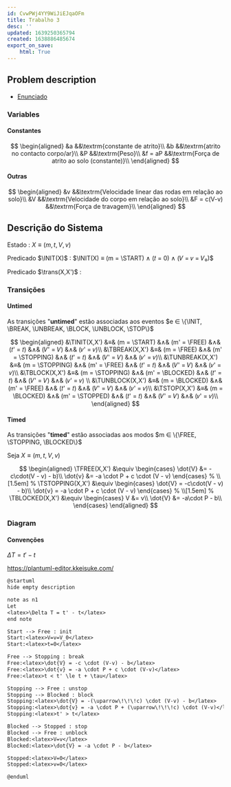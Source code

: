```yaml
---
id: CvwPWj4YY9WiJiEJqaOFm
title: Trabalho 3
desc: ''
updated: 1639250365794
created: 1638886485674
export_on_save:
    html: True
---
```


$$
% Comandos auxiliares
\newcommand{\mode}[1]{\textrm{#1}}
\newcommand{\untimed}[1]{\operatorname{{untimed}_{#1}}}
\newcommand{\timed}[1]{\operatorname{{timed}_{#1}}}
% Modos
\newcommand{\START}{\mode{START}}
\newcommand{\FREE}{\mode{FREE}}
\newcommand{\BLOCKED}{\mode{BLOCKED}}
\newcommand{\STOPPING}{\mode{STOPPING}}
\newcommand{\STOPPED}{\mode{STOPPED}}
% Eventos
\newcommand{\INIT}{\mode{𝗂𝗇𝗂𝗍}}
\newcommand{\BREAK}{\mode{𝖻𝗋𝖾𝖺𝗄}}
\newcommand{\UNBREAK}{\mode{unbreak}}
\newcommand{\BLOCK}{\mode{𝖻𝗅𝗈𝖼𝗄}}
\newcommand{\UNBLOCK}{\mode{𝗎𝗇𝖻𝗅𝗈𝖼𝗄}}
\newcommand{\STOP}{\mode{𝗌𝗍𝗈𝗉}}
% Transições: Timed
\newcommand{\TSTART}{\timed{\small\START}}
\newcommand{\TFREE}{\timed{\small\FREE}}
\newcommand{\TBLOCKED}{\timed{\small\BLOCKED}}
\newcommand{\TSTOPPING}{\timed{\small\STOPPING}}
\newcommand{\TSTOPPED}{\timed{\small\STOPPED}}
% Transições: Untimed
\newcommand{\TINIT}{\untimed{\INIT}}
\newcommand{\TBREAK}{\untimed{\BREAK}}
\newcommand{\TUNBREAK}{\untimed{\UNBREAK}}
\newcommand{\TBLOCK}{\untimed{\BLOCK}}
\newcommand{\TUNBLOCK}{\untimed{\UNBLOCK}}
\newcommand{\TSTOP}{\untimed{\STOP}}
%
\DeclareMathOperator{\trans}{trans}
$$

## Problem description

- [Enunciado](https://paper.dropbox.com/doc/LC-2021-2022-Trabalhos-Praticos-NZEwyS6N5YQQTw1XsYimE)

### Variables

#### Constantes

$$
\begin{aligned}
&a      &&\textrm{constante de atrito}\\
&b      &&\textrm{atrito no contacto corpo/ar}\\
&P      &&\textrm{Peso}\\
&f = aP &&\textrm{Força de atrito ao solo (constante)}\\
\end{aligned}
$$

#### Outras

$$
\begin{aligned}
&v            &&\textrm{Velocidade linear das rodas em relação ao solo}\\
&V            &&\textrm{Velocidade do corpo em relação ao solo}\\
&F = c(V-v)   &&\textrm{Força de travagem}\\
\end{aligned}
$$

## Descrição do Sistema

Estado
: $X ≡ (m,t,V,v)$

Predicado $\INIT(X)$
: $\INIT(X) ≡ (m = \START) ∧ (𝑡 = 0) ∧ (𝑉 = 𝑣 = 𝑉₀)$

Predicado $\trans(X,X')$
: <!--  -->

### Transições

#### Untimed

As transições "**untimed**" estão associadas aos eventos $e ∈ \{\INIT, \BREAK, \UNBREAK, \BLOCK, \UNBLOCK, \STOP\}$

<!-- ∧ (V=v) -->

$$
\begin{aligned}
&\TINIT(X,X')     &≡& (m = \START)    &∧& (m' = \FREE)     &∧& (𝑡' = 𝑡) &∧& (𝑉' = 𝑉) &∧& (𝑣' = 𝑣)\\
&\TBREAK(X,X')    &≡& (m = \FREE)     &∧& (m' = \STOPPING) &∧& (𝑡' = 𝑡) &∧& (𝑉' = 𝑉) &∧& (𝑣' = 𝑣)\\
&\TUNBREAK(X,X')  &≡& (m = \STOPPING) &∧& (m' = \FREE)     &∧& (𝑡' = 𝑡) &∧& (𝑉' = 𝑉) &∧& (𝑣' = 𝑣)\\
&\TBLOCK(X,X')    &≡& (m = \STOPPING) &∧& (m' = \BLOCKED)  &∧& (𝑡' = 𝑡) &∧& (𝑉' = 𝑉) &∧& (𝑣' = 𝑣) \\
&\TUNBLOCK(X,X')  &≡& (m = \BLOCKED)  &∧& (m' = \FREE)     &∧& (𝑡' = 𝑡) &∧& (𝑉' = 𝑉) &∧& (𝑣' = 𝑣)\\
&\TSTOP(X,X')     &≡& (m = \BLOCKED)  &∧& (m' = \STOPPED)     &∧& (𝑡' = 𝑡) &∧& (𝑉' = 𝑉) &∧& (𝑣' = 𝑣)\\
\end{aligned}
$$

#### Timed

As transições "**timed**" estão associadas aos modos $m ∈ \{\FREE, \STOPPING, \BLOCKED\}$

Seja $X ≡ (m, t, V, v)$

$$
\begin{aligned}
\TFREE(X,X')
&\equiv
\begin{cases}
\dot{V} &= -c\cdot(V - v) - b)\\
\dot{v} &= -a \cdot P + c \cdot (V - v)
\end{cases}
%
\\[1.5em]
%
\TSTOPPING(X,X')
&\equiv
\begin{cases}
\dot{V} = -c\cdot(V - v) - b)\\
\dot{v} = -a \cdot P + c \cdot (V - v)
\end{cases}
%
\\[1.5em]
%
\TBLOCKED(X,X')
&\equiv
\begin{cases}
V &= v\\
\dot{V} &= -a\cdot P - b\\
\end{cases}
\end{aligned}
$$

### Diagram

#### Convenções

$ΔT = t' - t$

https://plantuml-editor.kkeisuke.com/

```txt
@startuml
hide empty description

note as n1
Let
<latex>\Delta T = t' - t</latex>
end note

Start --> Free : init
Start:<latex>V=v=V_0</latex>
Start:<latex>t=0</latex>

Free --> Stopping : break
Free:<latex>\dot{V} = -c \cdot (V-v) - b</latex>
Free:<latex>\dot{v} = -a \cdot P + c \cdot (V-v)</latex>
Free:<latex>t < t' \le t + \tau</latex>

Stopping --> Free : unstop
Stopping --> Blocked : block
Stopping:<latex>\dot{V} = -(\uparrow\!\!\!c) \cdot (V-v) - b</latex>
Stopping:<latex>\dot{v} = -a \cdot P + (\uparrow\!\!\!c) \cdot (V-v)</latex>
Stopping:<latex>t' > t</latex>

Blocked --> Stopped : stop
Blocked --> Free : unblock
Blocked:<latex>V=v</latex>
Blocked:<latex>\dot{V} = -a \cdot P - b</latex>

Stopped:<latex>V=0</latex>
Stopped:<latex>v=0</latex>

@enduml
```
